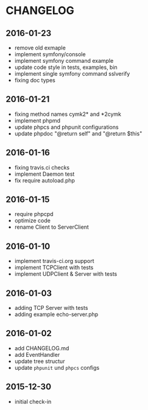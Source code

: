 # CHANGELOG

## 2016-01-23
- remove old exmaple
- implement symfony/console
- implement symfony command example
- update code style in tests, examples, bin
- implement single symfony command sslverify
- fixing doc types

## 2016-01-21
- fixing method names cymk2* and *2cymk
- implement phpmd
- update phpcs and phpunit configurations
- update phpdoc "@return self" and "@return $this"

## 2016-01-16 
- fixing travis.ci checks
- implement Daemon test
- fix require autoload.php

## 2016-01-15
- require phpcpd
- optimize code
- rename Client to ServerClient

## 2016-01-10
- implement travis-ci.org support
- implement TCPClient with tests
- implement UDPClient & Server with tests

## 2016-01-03
- adding TCP Server with tests
- adding example echo-server.php

## 2016-01-02
- add CHANGELOG.md
- add EventHandler
- update tree structur 
- update ```phpunit``` und ```phpcs``` configs

## 2015-12-30
- initial check-in
